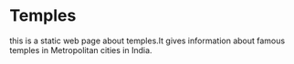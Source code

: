 # Temples
this is a static web page about temples.It gives information about famous temples in Metropolitan cities in India.

